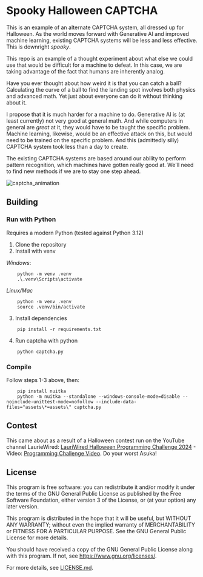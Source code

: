 # Spooky Halloween CAPTCHA

This is an example of an alternate CAPTCHA system, all dressed up for Halloween. As the world moves forward with Generative AI and improved machine learning, existing CAPTCHA systems will be less and less effective. This is downright _spooky_.

This repo is an example of a thought experiment about what else we could use that would be difficult for a machine to defeat. In this case, we are taking advantage of the fact that humans are inherently analog.

Have you ever thought about how weird it is that you can catch a ball? Calculating the curve of a ball to find the landing spot involves both physics and advanced math. Yet just about everyone can do it without thinking about it.

I propose that it is much harder for a machine to do. Generative AI is (at least currently) not very good at general math. And while computers in general are *great* at it, they would have to be taught the specific problem. Machine learning, likewise, would be an effective attack on this, but would need to be trained on the specific problem. And this (admittedly silly) CAPTCHA system took less than a day to create.

The existing CAPTCHA systems are based around our ability to perform pattern recognition, which machines have gotten really good at. We'll need to find new methods if we are to stay one step ahead.

![captcha_animation](https://github.com/user-attachments/assets/b41646f3-9d20-4358-b3d4-961d6ec0e812)

## Building ##

### Run with Python ###

Requires a modern Python (tested against Python 3.12)

1. Clone the repository
2. Install with venv

_Windows_:

```
    python -m venv .venv
    .\.venv\Scripts\activate
```

_Linux/Mac_

```
    python -m venv .venv
    source .venv/bin/activate
```

3. Install dependencies

```
    pip install -r requirements.txt
```

4. Run captcha with python

```
    python captcha.py
```

### Compile ###

Follow steps 1-3 above, then:

```
    pip install nuitka
    python -m nuitka --standalone --windows-console-mode=disable --noinclude-unittest-mode=nofollow --include-data-files="assets\*=assets\" captcha.py
```

## Contest ##

This came about as a result of a Halloween contest run on the YouTube channel LaurieWired: [LauriWired Halloween Programming Challenge 2024](https://github.com/LaurieWired/Halloween_2024_Programming_Challenge) - Video: [Programming Challenge Video](https://www.youtube.com/shorts/AAT1LVece0A). Do your worst Asuka!

## License ##

This program is free software: you can redistribute it and/or modify it under the terms of the GNU General Public License as published by the Free Software Foundation, either version 3 of the License, or (at your option) any later version.

This program is distributed in the hope that it will be useful, but WITHOUT ANY WARRANTY; without even the implied warranty of MERCHANTABILITY or FITNESS FOR A PARTICULAR PURPOSE. See the GNU General Public License for more details.

You should have received a copy of the GNU General Public License along with this program. If not, see <https://www.gnu.org/licenses/>.

For more details, see [LICENSE.md](LICENSE.md).
